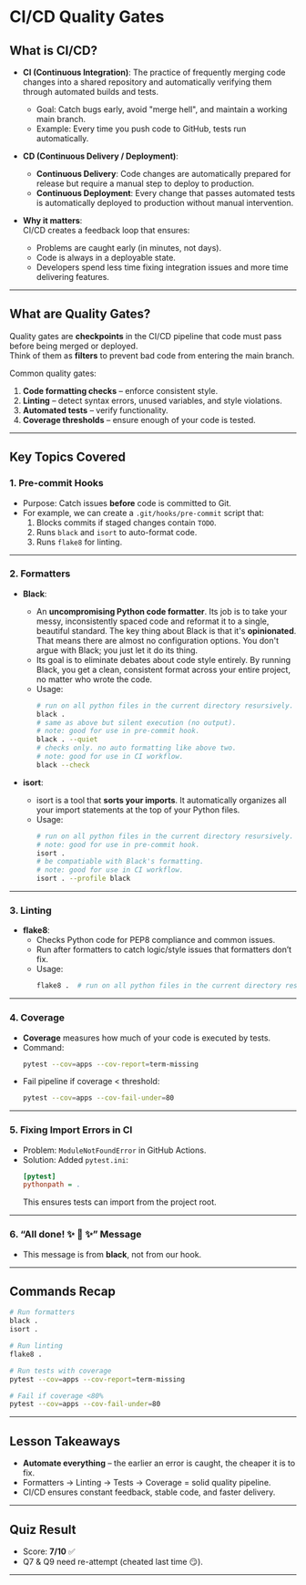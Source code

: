 # CI/CD Quality Gates

## What is CI/CD?
- **CI (Continuous Integration)**: The practice of frequently merging code changes into a shared repository and automatically verifying them through automated builds and tests.
  - Goal: Catch bugs early, avoid "merge hell", and maintain a working main branch.
  - Example: Every time you push code to GitHub, tests run automatically.

- **CD (Continuous Delivery / Deployment)**:
  - **Continuous Delivery**: Code changes are automatically prepared for release but require a manual step to deploy to production.
  - **Continuous Deployment**: Every change that passes automated tests is automatically deployed to production without manual intervention.

- **Why it matters**:  
  CI/CD creates a feedback loop that ensures:
  - Problems are caught early (in minutes, not days).
  - Code is always in a deployable state.
  - Developers spend less time fixing integration issues and more time delivering features.

---

## What are Quality Gates?
Quality gates are **checkpoints** in the CI/CD pipeline that code must pass before being merged or deployed.  
Think of them as **filters** to prevent bad code from entering the main branch.

Common quality gates:
1. **Code formatting checks** – enforce consistent style.
2. **Linting** – detect syntax errors, unused variables, and style violations.
3. **Automated tests** – verify functionality.
4. **Coverage thresholds** – ensure enough of your code is tested.

---

## Key Topics Covered

### 1. Pre-commit Hooks
- Purpose: Catch issues **before** code is committed to Git.
- For example, we can create a `.git/hooks/pre-commit` script that:
  1. Blocks commits if staged changes contain `TODO`.
  2. Runs `black` and `isort` to auto-format code.
  3. Runs `flake8` for linting.

---

### 2. Formatters
- **Black**:
	- An **uncompromising Python code formatter**. Its job is to take your messy, inconsistently spaced code and reformat it to a single, beautiful standard. The key thing about Black is that it's **opinionated**. That means there are almost no configuration options. You don't argue with Black; you just let it do its thing. 
	- Its goal is to eliminate debates about code style entirely. By running Black, you get a clean, consistent format across your entire project, no matter who wrote the code.
	- Usage:
	    ```bash
	    # run on all python files in the current directory resursively.
		black .  
		# same as above but silent execution (no output).
		# note: good for use in pre-commit hook.
		black . --quiet  
		# checks only. no auto formatting like above two.
		# note: good for use in CI workflow.
		black --check  
	    ```

- **isort**:
	- isort is a tool that **sorts your imports**. It automatically organizes all your import statements at the top of your Python files.
	- Usage:
	    ```bash
	    # run on all python files in the current directory resursively.
	    # note: good for use in pre-commit hook.
	    isort . 
	    # be compatiable with Black's formatting.
	    # note: good for use in CI workflow.
	    isort . --profile black 
	    ```

---

### 3. Linting
- **flake8**:
	- Checks Python code for PEP8 compliance and common issues.
	- Run after formatters to catch logic/style issues that formatters don’t fix.
	- Usage:
		```bash
		flake8 .  # run on all python files in the current directory resursively.
		```

---

### 4. Coverage
- **Coverage** measures how much of your code is executed by tests.
- Command:
  ```bash
  pytest --cov=apps --cov-report=term-missing
  ```
- Fail pipeline if coverage < threshold:
  ```bash
  pytest --cov=apps --cov-fail-under=80
  ```

---

### 5. Fixing Import Errors in CI
- Problem: `ModuleNotFoundError` in GitHub Actions.
- Solution: Added `pytest.ini`:
  ```ini
  [pytest]
  pythonpath = .
  ```
  This ensures tests can import from the project root.

---

### 6. “All done! ✨ 🍰 ✨” Message
- This message is from **black**, not from our hook.

---

## Commands Recap
```bash
# Run formatters
black .
isort .

# Run linting
flake8 .

# Run tests with coverage
pytest --cov=apps --cov-report=term-missing

# Fail if coverage <80%
pytest --cov=apps --cov-fail-under=80
```

---

## Lesson Takeaways
- **Automate everything** – the earlier an error is caught, the cheaper it is to fix.
- Formatters → Linting → Tests → Coverage = solid quality pipeline.
- CI/CD ensures constant feedback, stable code, and faster delivery.

---

## Quiz Result
- Score: **7/10** ✅  
- Q7 & Q9 need re-attempt (cheated last time 😏).

---
